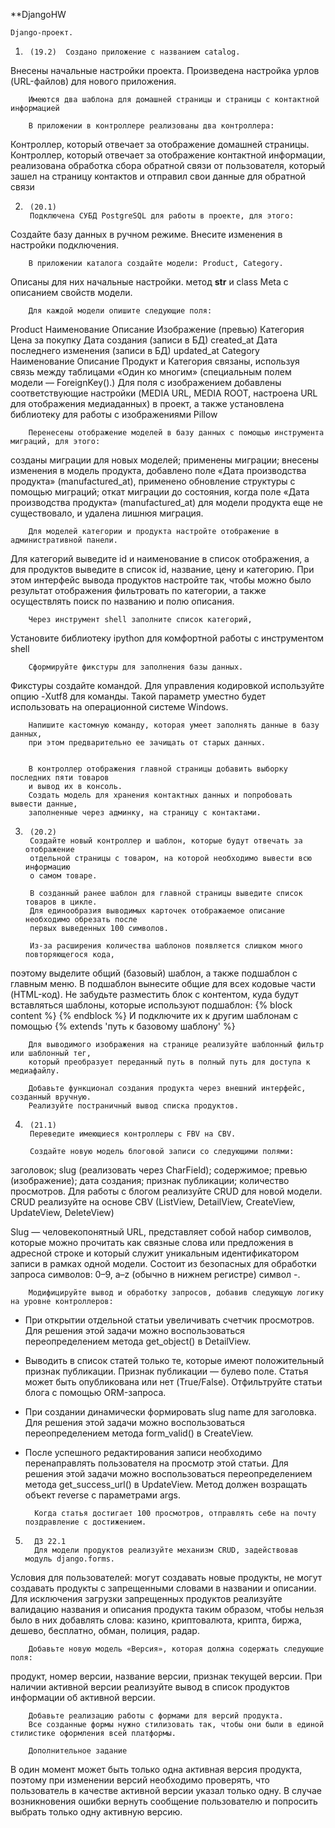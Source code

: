 **DjangoHW

    Django-проект.

1.
        (19.2)  Создано приложение с названием catalog.
Внесены начальные настройки проекта.
Произведена настройка урлов (URL-файлов) для нового приложения.

        Имеются два шаблона для домашней страницы и страницы с контактной информацией

        В приложении в контроллере реализованы два контроллера:
Контроллер, который отвечает за отображение домашней страницы.
Контроллер, который отвечает за отображение контактной информации,
реализована обработка сбора обратной связи от пользователя,
который зашел на страницу контактов и отправил свои данные для обратной связи

2.      (20.1)
        Подключена СУБД PostgreSQL для работы в проекте, для этого:
Создайте базу данных в ручном режиме.
Внесите изменения в настройки подключения.

        В приложении каталога создайте модели: Product, Category.
Описаны для них начальные настройки.
метод __str__ и class Meta с описанием свойств модели.

        Для каждой модели опишите следующие поля:
Product
        Наименование
        Описание
        Изображение (превью)
        Категория
        Цена за покупку
        Дата создания (записи в БД) created_at
        Дата последнего изменения (записи в БД) updated_at
Category
        Наименование
        Описание
Продукт и Категория связаны, используя связь между таблицами «Один ко многим»
(специальным полем модели — ForeignKey().)
Для поля с изображением добавлены соответствующие настройки (MEDIA URL, MEDIA ROOT, 
настроена URL для отображения медиаданных) в проект, 
а также установлена библиотеку для работы с изображениями Pillow

        Перенесены отображение моделей в базу данных с помощью инструмента миграций, для этого:
созданы миграции для новых моделей;
применены миграции;
внесены изменения в модель продукта, добавлено поле «Дата производства продукта» 
(manufactured_at), применено обновление структуры с помощью миграций;
откат миграции до состояния, когда поле «Дата производства продукта» (manufactured_at) 
для модели продукта еще не существовало, и удалена лишнюя миграция.

        Для моделей категории и продукта настройте отображение в административной панели. 
Для категорий выведите id и наименование в список отображения, 
а для продуктов выведите в список id, название, цену и категорию.
При этом интерфейс вывода продуктов настройте так, чтобы можно было результат отображения 
фильтровать по категории, а также осуществлять поиск по названию и полю описания.

 
        Через инструмент shell заполните список категорий, 
Установите библиотеку ipython для комфортной работы с инструментом shell

        Сформируйте фикстуры для заполнения базы данных.
Фикстуры создайте командой. Для управления кодировкой используйте опцию -Xutf8 для команды. 
Такой параметр уместно будет использовать на операционной системе Windows.
    
        Напишите кастомную команду, которая умеет заполнять данные в базу данных, 
        при этом предварительно ее зачищать от старых данных.

     
        В контроллер отображения главной страницы добавить выборку последних пяти товаров 
        и вывод их в консоль.
        Создать модель для хранения контактных данных и попробовать вывести данные, 
        заполненные через админку, на страницу с контактами.

3.      (20.2)
        Создайте новый контроллер и шаблон, которые будут отвечать за отображение 
        отдельной страницы с товаром, на которой необходимо вывести всю информацию 
        о самом товаре.

        В созданный ранее шаблон для главной страницы выведите список товаров в цикле. 
        Для единообразия выводимых карточек отображаемое описание необходимо обрезать после 
        первых выведенных 100 символов.

        Из-за расширения количества шаблонов появляется слишком много повторяющегося кода, 
поэтому выделите общий (базовый) шаблон, а также подшаблон с главным меню.
В подшаблон вынесите общие для всех кодовые части (HTML-код). 
Не забудьте разместить блок с контентом, куда будут вставляться шаблоны, 
которые используют подшаблон:
{% block content %}
{% endblock %}
И подключите их к другим шаблонам с помощью
{% extends 'путь к базовому шаблону' %}

        Для выводимого изображения на странице реализуйте шаблонный фильтр или шаблонный тег, 
        который преобразует переданный путь в полный путь для доступа к медиафайлу.

        Добавьте функционал создания продукта через внешний интерфейс, созданный вручную.
        Реализуйте постраничный вывод списка продуктов.

4.      (21.1)
        Переведите имеющиеся контроллеры с FBV на CBV.
        
        Создайте новую модель блоговой записи со следующими полями:
заголовок; slug (реализовать через CharField); содержимое;
превью (изображение); дата создания; признак публикации;
количество просмотров.
Для работы с блогом реализуйте CRUD для новой модели.
CRUD реализуйте на основе CBV (ListView, DetailView, CreateView, UpdateView, DeleteView) 

Slug — человекопонятный URL, представляет собой набор символов, которые можно прочитать как 
связные слова или предложения в адресной строке и который служит уникальным идентификатором 
записи в рамках одной модели. Состоит из безопасных для обработки запроса символов:
0–9, a–z (обычно в нижнем регистре) символ -.

        Модифицируйте вывод и обработку запросов, добавив следующую логику на уровне контроллеров:
- При открытии отдельной статьи увеличивать счетчик просмотров.
Для решения этой задачи можно воспользоваться переопределением метода get_object() в DetailView.
- Выводить в список статей только те, которые имеют положительный признак публикации.
Признак публикации — булево поле. Статья может быть опубликована или нет (True/False). 
Отфильтруйте статьи блога с помощью ORM-запроса.
- При создании динамически формировать slug name для заголовка.
Для решения этой задачи можно воспользоваться переопределением метода form_valid() в CreateView.
- После успешного редактирования записи необходимо перенаправлять пользователя на просмотр этой статьи.
Для решения этой задачи можно воспользоваться переопределением метода get_success_url() в UpdateView. 
Метод должен возращать объект reverse с параметрами args.

        Когда статья достигает 100 просмотров, отправлять себе на почту поздравление с достижением.


5.       ДЗ 22.1
         Для модели продуктов реализуйте механизм CRUD, задействовав модуль django.forms.
Условия для пользователей:
могут создавать новые продукты, не могут создавать продукты с запрещенными словами в названии и описании.
Для исключения загрузки запрещенных продуктов реализуйте валидацию названия и описания продукта таким образом, 
чтобы нельзя было в них добавлять слова: казино, криптовалюта, крипта, биржа, дешево, бесплатно, обман, полиция, радар.

        Добавьте новую модель «Версия», которая должна содержать следующие поля:
продукт,
номер версии,
название версии,
признак текущей версии.
При наличии активной версии реализуйте вывод в список продуктов информации об активной версии.

        Добавьте реализацию работы с формами для версий продукта.
        Все созданные формы нужно стилизовать так, чтобы они были в единой стилистике оформления всей платформы.

        Дополнительное задание
В один момент может быть только одна активная версия продукта, поэтому при изменении версий необходимо проверять, 
что пользователь в качестве активной версии указал только одну. В случае возникновения ошибки вернуть сообщение 
пользователю и попросить выбрать только одну активную версию.
